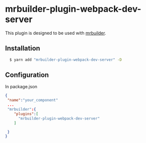 mrbuilder-plugin-webpack-dev-server
===
This plugin is designed to be used with [mrbuilder](https://github.com/jspears/mrbuilder).

## Installation
```sh
  $ yarn add "mrbuilder-plugin-webpack-dev-server" -D
```
## Configuration
In package.json
```json
{
 "name":"your_component"
 ...
 "mrbuilder":{
    "plugins":[
      "mrbuilder-plugin-webpack-dev-server"
    ]

 }
}
```
